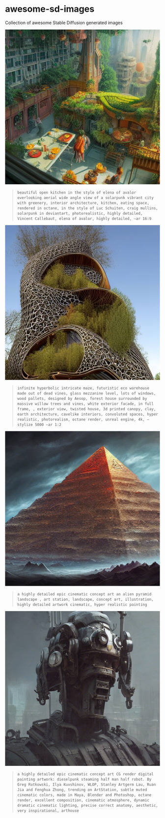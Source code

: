 # awesome-sd-images
Collection of awesome Stable Diffusion generated images

![](images/image-1.jpg)
>```beautiful open kitchen in the style of elena of avalor overlooking aerial wide angle view of a solarpunk vibrant city with greenery, interior architecture, kitchen, eating space, rendered in octane, in the style of Luc Schuiten, craig mullins, solarpunk in deviantart, photorealistic, highly detailed, Vincent Callebaut, elena of avalor, highly detailed, –ar 16:9```

![](images/image-2.jpg)
>```infinite hyperbolic intricate maze, futuristic eco warehouse made out of dead vines, glass mezzanine level, lots of windows, wood pallets, designed by Aesop, forest house surrounded by massive willow trees and vines, white exterior facade, in full frame, , exterior view, twisted house, 3d printed canopy, clay, earth architecture, cavelike interiors, convoluted spaces, hyper realistic, photorealism, octane render, unreal engine, 4k, –stylize 5000 –ar 1:2```

![](images/00125.png)
>```a highly detailed epic cinematic concept art an alien pyramid landscape , art station, landscape, concept art, illustration, highly detailed artwork cinematic, hyper realistic painting```

![](images/00126.png)
>```a highly detailed epic cinematic concept art CG render digital painting artwork: dieselpunk steaming half man half robot. By Greg Rutkowski, Ilya Kuvshinov, WLOP, Stanley Artgerm Lau, Ruan Jia and Fenghua Zhong, trending on ArtStation, subtle muted cinematic colors, made in Maya, Blender and Photoshop, octane render, excellent composition, cinematic atmosphere, dynamic dramatic cinematic lighting, precise correct anatomy, aesthetic, very inspirational, arthouse```
